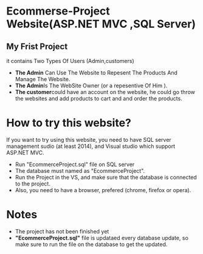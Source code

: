 # Ecommerse-Project Website(ASP.NET MVC ,SQL Server)
## My Frist Project 
it contains Two Types Of Users (Admin,customers)
+ **The Admin** Can Use The Website to Repesent The Products And Manage The Website.
+ **The Admin**Is The WebSite Owner (or a repesentive Of Him ).
+ **The customer**could have an account on the website, he could go throw the websites and add products to cart and and order the products.
# How to try this website?
If you want to try using this website, you need to have SQL server management sudio (at least 2014), and Visual studio which support ASP.NET MVC.
+ Run "EcommerceProject.sql" file on SQL server
+ The database must named as "EcommerceProject".
+ Run the Project in the VS, and make sure that the database is connected to the project.
+ Also, you need to have a browser, prefered (chrome, firefox or opera).
# Notes 
+ The project has not been finished yet
+ **"EcommerceProject.sql"** file is updataed every database update, so make sure to run the file on the database to get the updated.



